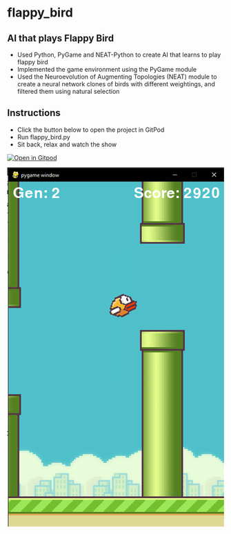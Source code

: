 # flappy_bird
## AI that plays Flappy Bird 

* Used Python, PyGame and NEAT-Python to create AI that learns to play flappy bird
* Implemented the game environment using the PyGame module
* Used the Neuroevolution of Augmenting Topologies (NEAT) module to create a neural network clones of birds with different weightings, and filtered them using natural selection

## Instructions
 * Click the button below to open the project in GitPod
 * Run flappy_bird.py
 * Sit back, relax and watch the show
 
 [![Open in Gitpod](https://gitpod.io/button/open-in-gitpod.svg)](https://gitpod.io/#https://github.com/faisalhussaini/flappy_bird/flappy_bird.py)


![flappy_bird](imgs/final.png)
